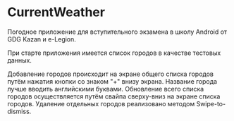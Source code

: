 # CurrentWeather

Погодное приложение для вступительного экзамена в школу Android от GDG Kazan и e-Legion.

При старте приложения имеется список городов в качестве тестовых данных.

Добавление городов происходит на экране общего списка городов путём нажатия кнопки со знаком "+" внизу экрана. 
Название города лучше вводить английскими буквами.
Обновление всего списка городов осуществляется путём свайпа сверху-вниз на экране списка городов. 
Удаление отдельных городов реализовано методом Swipe-to-dismiss.
